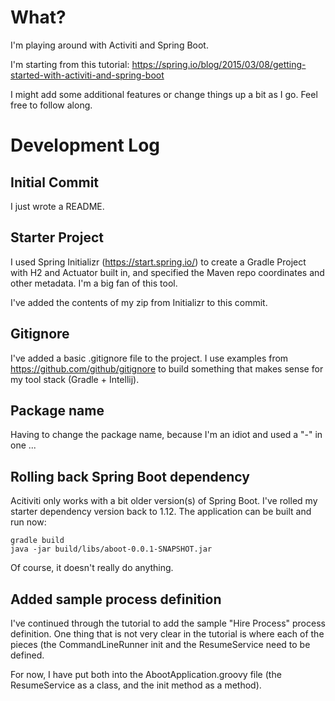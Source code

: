 # What?

I'm playing around with Activiti and Spring Boot.

I'm starting from this tutorial:
https://spring.io/blog/2015/03/08/getting-started-with-activiti-and-spring-boot

I might add some additional features or change things up a
bit as I go. Feel free to follow along.

# Development Log

## Initial Commit

I just wrote a README.

## Starter Project

I used Spring Initializr (https://start.spring.io/) to create a Gradle Project with H2 and Actuator built in, and specified the Maven repo coordinates and other metadata. I'm a big fan of this tool.

I've added the contents of my zip from Initializr to this commit.

## Gitignore

I've added a basic .gitignore file to the project. I use examples from https://github.com/github/gitignore to
build something that makes sense for my tool stack (Gradle + Intellij).

## Package name

Having to change the package name, because I'm an idiot and used a "-" in one ...

## Rolling back Spring Boot dependency

Acitiviti only works with a bit older version(s) of Spring Boot. I've rolled my starter dependency
version back to 1.12. The application can be built and run now:

```
gradle build
java -jar build/libs/aboot-0.0.1-SNAPSHOT.jar
```

Of course, it doesn't really do anything.

## Added sample process definition

I've continued through the tutorial to add the sample "Hire Process" process definition. One thing
that is not very clear in the tutorial is where each of the pieces (the CommandLineRunner init and the
ResumeService need to be defined.

For now, I have put both into the AbootApplication.groovy file (the ResumeService as a class, and the
init method as a method).

